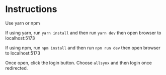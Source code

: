 # Instructions

Use yarn or npm

If using yarn, run `yarn install` and then run `yarn dev` then open browser to localhost:5173

If using npm, run `npm install` and then run `npm run dev` then open browser to localhost:5173

Once open, click the login button. Choose `allsynx` and then login once redirected.
